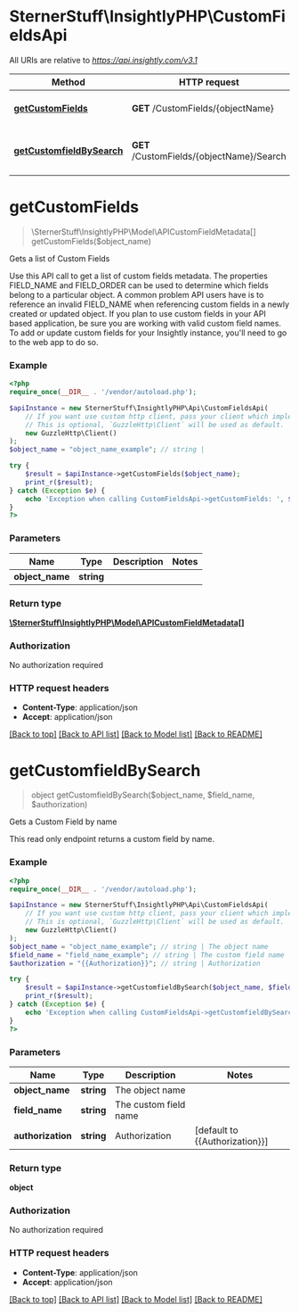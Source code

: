 # SternerStuff\InsightlyPHP\CustomFieldsApi

All URIs are relative to *https://api.insightly.com/v3.1*

Method | HTTP request | Description
------------- | ------------- | -------------
[**getCustomFields**](CustomFieldsApi.md#getCustomFields) | **GET** /CustomFields/{objectName} | Gets a list of Custom Fields
[**getCustomfieldBySearch**](CustomFieldsApi.md#getCustomfieldBySearch) | **GET** /CustomFields/{objectName}/Search | Gets a Custom Field by name


# **getCustomFields**
> \SternerStuff\InsightlyPHP\Model\APICustomFieldMetadata[] getCustomFields($object_name)

Gets a list of Custom Fields

Use this API call to get a list of custom fields metadata. The properties FIELD_NAME and FIELD_ORDER can be used to determine which fields belong to a particular object. A common problem API users have is to reference an invalid FIELD_NAME when referencing custom fields in a newly created or updated object.            If you plan to use custom fields in your API based application, be sure you are working with valid custom field names. To add or update custom fields for your Insightly instance, you'll need to go to the web app to do so.

### Example
```php
<?php
require_once(__DIR__ . '/vendor/autoload.php');

$apiInstance = new SternerStuff\InsightlyPHP\Api\CustomFieldsApi(
    // If you want use custom http client, pass your client which implements `GuzzleHttp\ClientInterface`.
    // This is optional, `GuzzleHttp\Client` will be used as default.
    new GuzzleHttp\Client()
);
$object_name = "object_name_example"; // string | 

try {
    $result = $apiInstance->getCustomFields($object_name);
    print_r($result);
} catch (Exception $e) {
    echo 'Exception when calling CustomFieldsApi->getCustomFields: ', $e->getMessage(), PHP_EOL;
}
?>
```

### Parameters

Name | Type | Description  | Notes
------------- | ------------- | ------------- | -------------
 **object_name** | **string**|  |

### Return type

[**\SternerStuff\InsightlyPHP\Model\APICustomFieldMetadata[]**](../Model/APICustomFieldMetadata.md)

### Authorization

No authorization required

### HTTP request headers

 - **Content-Type**: application/json
 - **Accept**: application/json

[[Back to top]](#) [[Back to API list]](../../README.md#documentation-for-api-endpoints) [[Back to Model list]](../../README.md#documentation-for-models) [[Back to README]](../../README.md)

# **getCustomfieldBySearch**
> object getCustomfieldBySearch($object_name, $field_name, $authorization)

Gets a Custom Field by name

This read only endpoint returns a custom field by name.

### Example
```php
<?php
require_once(__DIR__ . '/vendor/autoload.php');

$apiInstance = new SternerStuff\InsightlyPHP\Api\CustomFieldsApi(
    // If you want use custom http client, pass your client which implements `GuzzleHttp\ClientInterface`.
    // This is optional, `GuzzleHttp\Client` will be used as default.
    new GuzzleHttp\Client()
);
$object_name = "object_name_example"; // string | The object name
$field_name = "field_name_example"; // string | The custom field name
$authorization = "{{Authorization}}"; // string | Authorization

try {
    $result = $apiInstance->getCustomfieldBySearch($object_name, $field_name, $authorization);
    print_r($result);
} catch (Exception $e) {
    echo 'Exception when calling CustomFieldsApi->getCustomfieldBySearch: ', $e->getMessage(), PHP_EOL;
}
?>
```

### Parameters

Name | Type | Description  | Notes
------------- | ------------- | ------------- | -------------
 **object_name** | **string**| The object name |
 **field_name** | **string**| The custom field name |
 **authorization** | **string**| Authorization | [default to {{Authorization}}]

### Return type

**object**

### Authorization

No authorization required

### HTTP request headers

 - **Content-Type**: application/json
 - **Accept**: application/json

[[Back to top]](#) [[Back to API list]](../../README.md#documentation-for-api-endpoints) [[Back to Model list]](../../README.md#documentation-for-models) [[Back to README]](../../README.md)

